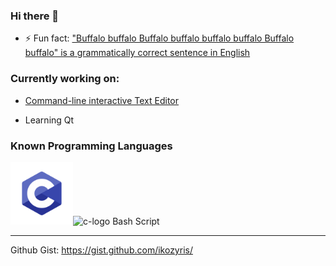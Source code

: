 ### Hi there 👋
- ⚡ Fun fact:  ["Buffalo buffalo Buffalo buffalo buffalo buffalo Buffalo buffalo" is a grammatically correct sentence in English](https://en.wikipedia.org/wiki/Buffalo_buffalo_Buffalo_buffalo_buffalo_buffalo_Buffalo_buffalo)

### Currently working on:
- [Command-line interactive Text Editor](github.com/ikozyris/txt-editor)
<!--- Creating/Porting apps to Ubuntu Touch
    - Using a Lidar with ev3dev over USB
-->
- Learning Qt

### Known Programming Languages



<img src="C-logo.png" alt="c-logo" width="100"/><img src="https://user-images.githubusercontent.com/80053394/159924995-ae240b6b-6ae2-45fe-87d5-ac0c7dac2073.png" alt="c-logo" width="80"/>
Bash Script

----
Github Gist: https://gist.github.com/ikozyris/
<!--
**ikozyris/ikozyris** is a ✨ _special_ ✨ repository because its `README.md` (this file) appears on your GitHub profile.

Here are some ideas to get you started:

- 🔭 I’m currently working on ...
- 🌱 I’m currently learning ...
- 👯 I’m looking to collaborate on ...
- 🤔 I’m looking for help with ...
- 💬 Ask me about ...
- 📫 How to reach me: ...
- 😄 Pronouns: ...
- ⚡ Fun fact: ...
-->
